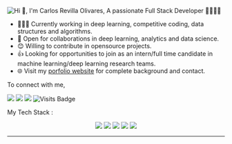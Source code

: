 ![Hi 👋, I'm Carlos Revilla Olivares, A passionate Full Stack Developer 👨‍💻🇪🇸](https://user-images.githubusercontent.com/51401631/88722420-8136bf80-d127-11ea-8604-79728f4a2e9e.png)

- 👨🏽‍💻 Currently working in deep learning, competitive coding, data structures and algorithms.
- 🤝 Open for collaborations in deep learning, analytics and data science.
- 😊 Willing to contribute in opensource projects.
- 👍 Looking for opportunities to join as an intern/full time candidate in machine learning/deep learning research teams.
- 🌐 Visit my [porfolio website](https://lnkd.in/dqgd6nv) for complete background and contact.

To connect with me,

<p align = "center">

[<img src="https://img.shields.io/badge/twitter-%231DA1F2.svg?&style=for-the-badge&logo=twitter&logoColor=white" />](https://twitter.com/carlosweb_90)
[<img src ="https://img.shields.io/badge/portfolio-web-%23.svg?&style=for-the-badge&logo=&logoColor=white%22">](https://lnkd.in/dqgd6nv)
[<img src="https://img.shields.io/badge/linkedin-%230077B5.svg?&style=for-the-badge&logo=linkedin&logoColor=white" />](https://linkedin.com/in/clrevilla/)
![Visits Badge](https://badges.pufler.dev/visits/karrevi/karrevi?style=for-the-badge ) 

</p>

My Tech Stack :
<p align = "center">
  <img src="https://img.shields.io/badge/node.js%20-%2343853D.svg?&style=for-the-badge&logo=node.js&logoColor=white" />
  <img src="https://img.shields.io/badge/react%20-%2300D9FF.svg?&style=for-the-badge&logo=react&logoColor=white" />
  <img src="https://img.shields.io/badge/git%20-%23F05033.svg?&style=for-the-badge&logo=git&logoColor=white"/> 
  <img src="https://img.shields.io/badge/AWS%20-%23FF9900.svg?&style=for-the-badge&logo=amazon-aws&logoColor=white"/> 
  <img src="https://img.shields.io/badge/heroku%20-%23430098.svg?&style=for-the-badge&logo=heroku&logoColor=white"/> 
</p>

---
